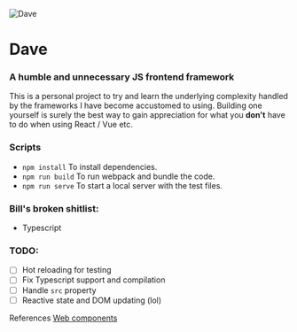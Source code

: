 ![Dave](https://i.imgur.com/xy66zsi.png)
# Dave

### A humble and unnecessary JS frontend framework

This is a personal project to try and learn the underlying complexity handled by the frameworks I have become accustomed to using.
Building one yourself is surely the best way to gain appreciation for what you **don't** have to do when using React / Vue etc.

###  Scripts
- `npm install` To install dependencies.
- `npm run build` To run webpack and bundle the code.
- `npm run serve` To start a local server with the test files.


### Bill's broken shitlist: 
 - Typescript

### TODO:

- [ ] Hot reloading for testing
- [ ] Fix Typescript support and compilation
- [ ] Handle `src` property
- [ ] Reactive state and DOM updating (lol)

References
[Web components](https://developer.mozilla.org/en-US/docs/Web/Web_Components)
